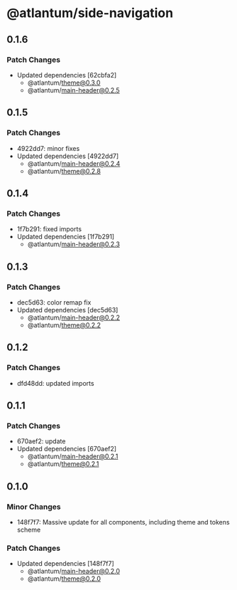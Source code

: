 # @atlantum/side-navigation

## 0.1.6

### Patch Changes

-   Updated dependencies [62cbfa2]
    -   @atlantum/theme@0.3.0
    -   @atlantum/main-header@0.2.5

## 0.1.5

### Patch Changes

-   4922dd7: minor fixes
-   Updated dependencies [4922dd7]
    -   @atlantum/main-header@0.2.4
    -   @atlantum/theme@0.2.8

## 0.1.4

### Patch Changes

-   1f7b291: fixed imports
-   Updated dependencies [1f7b291]
    -   @atlantum/main-header@0.2.3

## 0.1.3

### Patch Changes

-   dec5d63: color remap fix
-   Updated dependencies [dec5d63]
    -   @atlantum/main-header@0.2.2
    -   @atlantum/theme@0.2.2

## 0.1.2

### Patch Changes

-   dfd48dd: updated imports

## 0.1.1

### Patch Changes

-   670aef2: update
-   Updated dependencies [670aef2]
    -   @atlantum/main-header@0.2.1
    -   @atlantum/theme@0.2.1

## 0.1.0

### Minor Changes

-   148f7f7: Massive update for all components, including theme and tokens scheme

### Patch Changes

-   Updated dependencies [148f7f7]
    -   @atlantum/main-header@0.2.0
    -   @atlantum/theme@0.2.0
